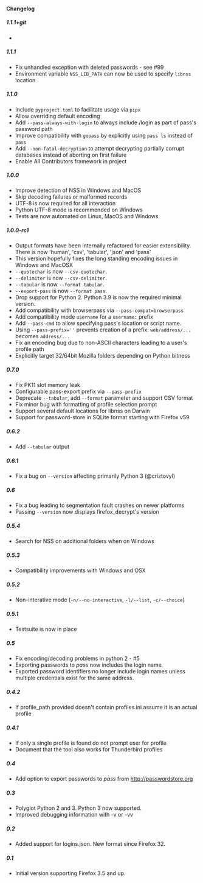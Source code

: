 #### Changelog

##### 1.1.1+git
- 

##### 1.1.1
- Fix unhandled exception with deleted passwords - see #99
- Environment variable `NSS_LIB_PATH` can now be used to specify `libnss` location

##### 1.1.0
- Include `pyproject.toml` to facilitate usage via `pipx`
- Allow overriding default encoding
- Add `--pass-always-with-login` to always include /login as part of pass's password path
- Improve compatibility with `gopass` by explicitly using `pass ls` instead of `pass`
- Add `--non-fatal-decryption` to attempt decrypting partially corrupt databases instead of aborting on first failure
- Enable All Contributors framework in project

##### 1.0.0
- Improve detection of NSS in Windows and MacOS
- Skip decoding failures or malformed records
- UTF-8 is now required for all interaction
- Python UTF-8 mode is recommended on Windows
- Tests are now automated on Linux, MacOS and Windows

##### 1.0.0-rc1
- Output formats have been internally refactored for easier extensibility.
  There is now 'human', 'csv', 'tabular', 'json' and 'pass'
- This version hopefully fixes the long standing encoding issues in Windows and MacOSX
- `--quotechar` is now `--csv-quotechar`.
- `--delimiter` is now `--csv-delimiter`.
- `--tabular` is now `--format tabular`.
- `--export-pass` is now `--format pass`.
- Drop support for Python 2. Python 3.9 is now the required minimal version.
- Add compatibility with browserpass via `--pass-compat=browserpass`
- Add compatibility mode `username` for a `username:` prefix
- Add `--pass-cmd` to allow specifying pass's location or script name.
- Using `--pass-prefix=''` prevents creation of a prefix: `web/address/...` becomes `address/...`
- Fix an encoding bug due to non-ASCII characters leading to a user's profile path
- Explicitly target 32/64bit Mozilla folders depending on Python bitness

##### 0.7.0
- Fix PK11 slot memory leak
- Configurable pass-export prefix via `--pass-prefix`
- Deprecate `--tabular`, add `--format` parameter and support CSV format
- Fix minor bug with formatting of profile selection prompt
- Support several default locations for libnss on Darwin
- Support for password-store in SQLite format starting with Firefox v59

##### 0.6.2
- Add `--tabular` output

##### 0.6.1
- Fix a bug on `--version` affecting primarily Python 3 (@criztovyl)

##### 0.6
- Fix a bug leading to segmentation fault crashes on newer platforms
- Passing `--version` now displays firefox\_decrypt's version

##### 0.5.4
- Search for NSS on additional folders when on Windows

##### 0.5.3
- Compatibility improvements with Windows and OSX

##### 0.5.2
- Non-interative mode (`-n/--no-interactive`, `-l/--list`, `-c/--choice`)

##### 0.5.1
- Testsuite is now in place

##### 0.5
- Fix encoding/decoding problems in python 2 - #5
- Exporting passwords to *pass* now includes the login name
- Exported password identifiers no longer include login names unless multiple
  credentials exist for the same address.

##### 0.4.2
- If profile\_path provided doesn't contain profiles.ini assume it is an actual profile

##### 0.4.1
- If only a single profile is found do not prompt user for profile
- Document that the tool also works for Thunderbird profiles

##### 0.4
- Add option to export passwords to *pass* from http://passwordstore.org

##### 0.3
- Polyglot Python 2 and 3. Python 3 now supported.
- Improved debugging information with -v or -vv

##### 0.2
- Added support for logins.json. New format since Firefox 32.

##### 0.1
- Initial version supporting Firefox 3.5 and up.
